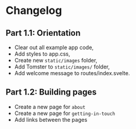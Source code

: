 # Changelog

## Part 1.1: Orientation

- Clear out all example app code,
- Add styles to app.css,
- Create new `static/images` folder,
- Add Tomster to `static/images/` folder,
- Add welcome message to routes/index.svelte.

## Part 1.2: Building pages

- Create a new page for `about`
- Create a new page for `getting-in-touch`
- Add links between the pages

